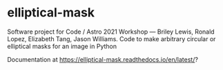 # elliptical-mask
Software project for Code / Astro 2021 Workshop — Briley Lewis, Ronald Lopez, Elizabeth Tang, Jason Williams. Code to make arbitrary circular or elliptical masks for an image in Python 

Documentation at https://elliptical-mask.readthedocs.io/en/latest/?
